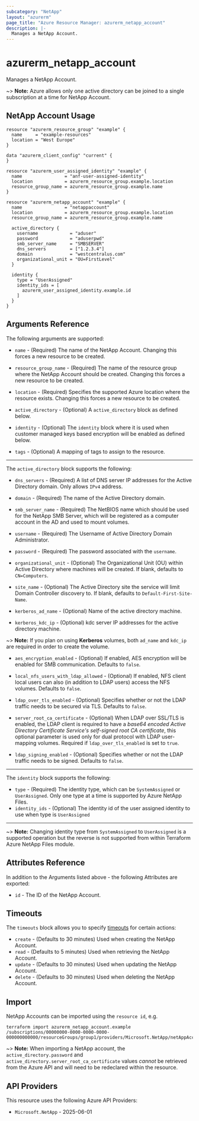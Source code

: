 ```yaml
---
subcategory: "NetApp"
layout: "azurerm"
page_title: "Azure Resource Manager: azurerm_netapp_account"
description: |-
  Manages a NetApp Account.
---
```


# azurerm_netapp_account

Manages a NetApp Account.

~> **Note:** Azure allows only one active directory can be joined to a single subscription at a time for NetApp Account.

## NetApp Account Usage

```hcl
resource "azurerm_resource_group" "example" {
  name     = "example-resources"
  location = "West Europe"
}

data "azurerm_client_config" "current" {
}

resource "azurerm_user_assigned_identity" "example" {
  name                = "anf-user-assigned-identity"
  location            = azurerm_resource_group.example.location
  resource_group_name = azurerm_resource_group.example.name
}

resource "azurerm_netapp_account" "example" {
  name                = "netappaccount"
  location            = azurerm_resource_group.example.location
  resource_group_name = azurerm_resource_group.example.name

  active_directory {
    username            = "aduser"
    password            = "aduserpwd"
    smb_server_name     = "SMBSERVER"
    dns_servers         = ["1.2.3.4"]
    domain              = "westcentralus.com"
    organizational_unit = "OU=FirstLevel"
  }

  identity {
    type = "UserAssigned"
    identity_ids = [
      azurerm_user_assigned_identity.example.id
    ]
  }
}

```

## Arguments Reference

The following arguments are supported:

* `name` - (Required) The name of the NetApp Account. Changing this forces a new resource to be created.

* `resource_group_name` - (Required) The name of the resource group where the NetApp Account should be created. Changing this forces a new resource to be created.

* `location` - (Required) Specifies the supported Azure location where the resource exists. Changing this forces a new resource to be created.

* `active_directory` - (Optional) A `active_directory` block as defined below.

* `identity` - (Optional) The `identity` block where it is used when customer managed keys based encryption will be enabled as defined below.

* `tags` - (Optional) A mapping of tags to assign to the resource.

---

The `active_directory` block supports the following:

* `dns_servers` - (Required) A list of DNS server IP addresses for the Active Directory domain. Only allows `IPv4` address.

* `domain` - (Required) The name of the Active Directory domain.

* `smb_server_name` - (Required) The NetBIOS name which should be used for the NetApp SMB Server, which will be registered as a computer account in the AD and used to mount volumes.

* `username` - (Required) The Username of Active Directory Domain Administrator.

* `password` - (Required) The password associated with the `username`.

* `organizational_unit` - (Optional) The Organizational Unit (OU) within Active Directory where machines will be created. If blank, defaults to `CN=Computers`.

* `site_name` - (Optional) The Active Directory site the service will limit Domain Controller discovery to. If blank, defaults to `Default-First-Site-Name`.

* `kerberos_ad_name` - (Optional) Name of the active directory machine.

* `kerberos_kdc_ip` - (Optional) kdc server IP addresses for the active directory machine.

~> **Note:** If you plan on using **Kerberos** volumes, both `ad_name` and `kdc_ip` are required in order to create the volume.

* `aes_encryption_enabled` - (Optional) If enabled, AES encryption will be enabled for SMB communication. Defaults to `false`.

* `local_nfs_users_with_ldap_allowed` - (Optional) If enabled, NFS client local users can also (in addition to LDAP users) access the NFS volumes. Defaults to `false`.

* `ldap_over_tls_enabled` - (Optional) Specifies whether or not the LDAP traffic needs to be secured via TLS. Defaults to `false`.

* `server_root_ca_certificate` - (Optional) When LDAP over SSL/TLS is enabled, the LDAP client is required to have a *base64 encoded Active Directory Certificate Service's self-signed root CA certificate*, this optional parameter is used only for dual protocol with LDAP user-mapping volumes. Required if `ldap_over_tls_enabled` is set to `true`.

* `ldap_signing_enabled` - (Optional) Specifies whether or not the LDAP traffic needs to be signed. Defaults to `false`.

---
The `identity` block supports the following:

* `type` - (Required) The identity type, which can be `SystemAssigned` or `UserAssigned`. Only one type at a time is supported by Azure NetApp Files.
* `identity_ids` - (Optional) The identity id of the user assigned identity to use when type is `UserAssigned`

---

~> **Note:** Changing identity type from `SystemAssigned` to `UserAssigned` is a supported operation but the reverse is not supported from within Terraform Azure NetApp Files module.

## Attributes Reference

In addition to the Arguments listed above - the following Attributes are exported:

* `id` - The ID of the NetApp Account.

## Timeouts

The `timeouts` block allows you to specify [timeouts](https://developer.hashicorp.com/terraform/language/resources/configure#define-operation-timeouts) for certain actions:

* `create` - (Defaults to 30 minutes) Used when creating the NetApp Account.
* `read` - (Defaults to 5 minutes) Used when retrieving the NetApp Account.
* `update` - (Defaults to 30 minutes) Used when updating the NetApp Account.
* `delete` - (Defaults to 30 minutes) Used when deleting the NetApp Account.

## Import

NetApp Accounts can be imported using the `resource id`, e.g.

```shell
terraform import azurerm_netapp_account.example /subscriptions/00000000-0000-0000-0000-000000000000/resourceGroups/group1/providers/Microsoft.NetApp/netAppAccounts/account1
```

~> **Note:** When importing a NetApp account, the `active_directory.password` and `active_directory.server_root_ca_certificate` values *cannot* be retrieved from the Azure API and will need to be redeclared within the resource.

## API Providers
<!-- This section is generated, changes will be overwritten -->
This resource uses the following Azure API Providers:

* `Microsoft.NetApp` - 2025-06-01
